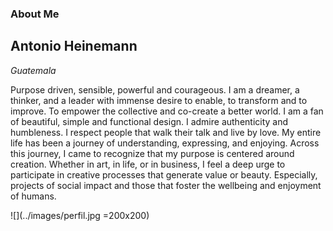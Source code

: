 ### About Me
## Antonio Heinemann

*Guatemala*


Purpose driven, sensible, powerful and courageous. I am a dreamer, a thinker, and a leader with immense desire to enable, to transform and to improve. To empower the collective and co-create a better world. I am a fan of beautiful, simple and functional design. I admire authenticity and humbleness. I respect people that walk their talk and live by love. My entire life has been a journey of understanding, expressing, and enjoying. Across this journey, I came to recognize that my purpose is centered around creation. Whether in art, in life, or in business, I feel a deep urge to participate in creative processes that generate value or beauty. Especially, projects of social impact and those that foster the wellbeing and enjoyment of humans.


![](../images/perfil.jpg =200x200)
